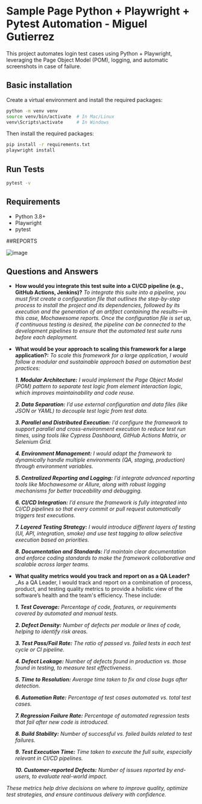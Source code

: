 # Sample Page Python + Playwright + Pytest Automation - Miguel Gutierrez

This project automates login test cases using Python + Playwright, leveraging the Page Object Model (POM), logging, and automatic screenshots in case of failure.

## Basic installation

Create a virtual environment and install the required packages:

```bash 
python -m venv venv
source venv/bin/activate  # In Mac/Linux
venv\Scripts\activate     # In Windows
```
Then install the required packages:

```bash
pip install -r requirements.txt
playwright install
```

## Run Tests

```bash
pytest -v
```

## Requirements

- Python 3.8+
- Playwright
- pytest

##REPORTS

![image](https://github.com/user-attachments/assets/fbca52b0-01f4-460f-8c39-179858824312)


## Questions and Answers
- **How would you integrate this test suite into a CI/CD pipeline (e.g., GitHub Actions,
Jenkins)?** _To integrate this suite into a pipeline, you must first create a configuration file that outlines the step-by-step process to install the project and its dependencies, followed by its execution and the generation of an artifact containing the results—in this case, Mochawesome reports. Once the configuration file is set up, if continuous testing is desired, the pipeline can be connected to the development pipelines to ensure that the automated test suite runs before each deployment._

- **What would be your approach to scaling this framework for a large application?:** _To scale this framework for a large application, I would follow a modular and sustainable approach based on automation best practices:_

    _**1. Modular Architecture:** I would implement the Page Object Model (POM) pattern to separate test logic from element interaction logic, which improves maintainability and code reuse._

    _**2. Data Separation:** I’d use external configuration and data files (like JSON or YAML) to decouple test logic from test data._

    _**3. Parallel and Distributed Execution:** I’d configure the framework to support parallel and cross-environment execution to reduce test run times, using tools like Cypress Dashboard, GitHub Actions Matrix, or Selenium Grid._

    _**4. Environment Management:** I would adapt the framework to dynamically handle multiple environments (QA, staging, production) through environment variables._

    _**5. Centralized Reporting and Logging:** I’d integrate advanced reporting tools like Mochawesome or Allure, along with robust logging mechanisms for better traceability and debugging._

   _**6. CI/CD Integration:** I’d ensure the framework is fully integrated into CI/CD pipelines so that every commit or pull request automatically triggers test executions._

   _**7. Layered Testing Strategy:** I would introduce different layers of testing (UI, API, integration, smoke) and use test tagging to allow selective execution based on priorities._

   _**8. Documentation and Standards:** I’d maintain clear documentation and enforce coding standards to make the framework collaborative and scalable across larger teams._

- **What quality metrics would you track and report on as a QA Leader?** _As a QA Leader, I would track and report on a combination of process, product, and testing quality metrics to provide a holistic view of the software’s health and the team's efficiency. These include:

	_**1. Test Coverage:** Percentage of code, features, or requirements covered by automated and manual tests._

	_**2. Defect Density:** Number of defects per module or lines of code, helping to identify risk areas._

	_**3. Test Pass/Fail Rate:** The ratio of passed vs. failed tests in each test cycle or CI pipeline._

	_**4. Defect Leakage:** Number of defects found in production vs. those found in testing, to measure test effectiveness._

	_**5. Time to Resolution:** Average time taken to fix and close bugs after detection._

	_**6. Automation Rate:** Percentage of test cases automated vs. total test cases._

	_**7. Regression Failure Rate:** Percentage of automated regression tests that fail after new code is introduced._

	_**8. Build Stability:** Number of successful vs. failed builds related to test failures._

	_**9. Test Execution Time:** Time taken to execute the full suite, especially relevant in CI/CD pipelines._

	_**10. Customer-reported Defects:** Number of issues reported by end-users, to evaluate real-world impact._

_These metrics help drive decisions on where to improve quality, optimize test strategies, and ensure continuous delivery with confidence._

